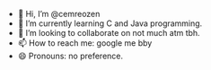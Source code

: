 - 👋 Hi, I’m @cemreozen
- 🌱 I’m currently learning C and Java programming.
- 💞️ I’m looking to collaborate on not much atm tbh.
- 📫 How to reach me: google me bby
- 😄 Pronouns: no preference.

<!---
cemreozen/cemreozen is a ✨ special ✨ repository because its `README.md` (this file) appears on your GitHub profile.
You can click the Preview link to take a look at your changes.
--->
